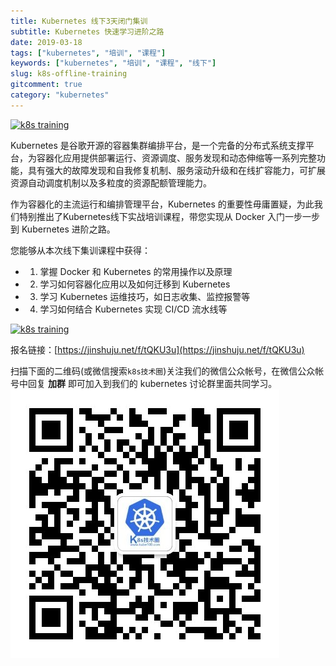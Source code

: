 ```yaml
---
title: Kubernetes 线下3天闭门集训
subtitle: Kubernetes 快速学习进阶之路
date: 2019-03-18
tags: ["kubernetes", "培训", "课程"]
keywords: ["kubernetes", "培训", "课程", "线下"]
slug: k8s-offline-training
gitcomment: true
category: "kubernetes"
---
```


[![k8s training](https://bxdc-static.oss-cn-beijing.aliyuncs.com/images/7wz2en.jpg)](/post/k8s-offline-training/)

Kubernetes 是谷歌开源的容器集群编排平台，是一个完备的分布式系统支撑平台，为容器化应用提供部署运行、资源调度、服务发现和动态伸缩等一系列完整功能，具有强大的故障发现和自我修复机制、服务滚动升级和在线扩容能力，可扩展资源自动调度机制以及多粒度的资源配额管理能力。

<!--more-->

作为容器化的主流运行和编排管理平台，Kubernetes 的重要性毋庸置疑，为此我们特别推出了Kubernetes线下实战培训课程，带您实现从 Docker 入门一步一步到 Kubernetes 进阶之路。

您能够从本次线下集训课程中获得：

* 1. 掌握 Docker 和 Kubernetes 的常用操作以及原理
* 2. 学习如何容器化应用以及如何迁移到 Kubernetes
* 3. 学习 Kubernetes 运维技巧，如日志收集、监控报警等
* 4. 学习如何结合 Kubernetes 实现 CI/CD 流水线等


[![k8s training](https://bxdc-static.oss-cn-beijing.aliyuncs.com/images/ks0AfX.jpg)](https://jinshuju.net/f/tQKU3u)

报名链接：[https://jinshuju.net/f/tQKU3u](https://jinshuju.net/f/tQKU3u)

扫描下面的二维码(或微信搜索`k8s技术圈`)关注我们的微信公众帐号，在微信公众帐号中回复 **加群** 即可加入到我们的 kubernetes 讨论群里面共同学习。
![qrcode](/img/posts/qrcode_for_gh_d6dd87b6ceb4_430.jpg)

